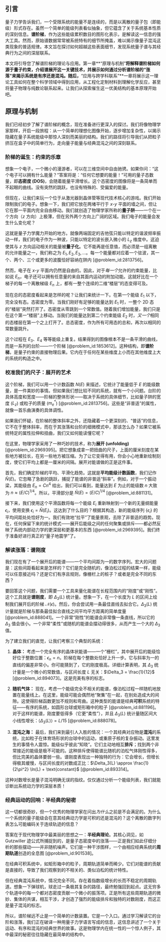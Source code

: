 ## 引言
量子力学告诉我们，一个受限系统的能量不是连续的，而是以离散的量子包（即能级）形式存在。虽然一个简单的能级列表看似抽象，但它蕴含了关于系统基本性质的深刻信息。**谱阶梯**，作为这些能级累积数目的图形化表示，是解读这一信息的强大工具。然而，原始谱数据常常被系统特有的细节所掩盖，难以揭示像量子混沌这类现象的普适规律。本文旨在探讨如何超越这些表面细节，发现系统量子谱与其经典行为之间的深层联系。

本文将引导您了解谱阶梯的理论与应用。第一章**“原理与机制”**将解释谱阶梯如何源于量子约束，介绍谱展开这一关键技术，并展示如何通过分析谱阶梯的“涨落”来揭示系统是有序还是混沌。随后，**“应用与跨学科联系”**一章将展示这一理论工具如何在整个科学领域中得到应用，从工程化定制材料到理解化学反应，甚至将量子物理与纯数论联系起来。让我们从探索催生这一优美结构的基本原理开始吧。

## 原理与机制

我们已经初步了解了谱阶梯的概念，现在准备进行更深入的探讨。我们将像物理学家那样，开启一段旅程：从一个简单的理想化图像开始，逐步增加复杂性，以揭示隐藏在量子系统能级中那惊人深刻而美丽的结构。我们的路径将引导我们从把粒子挤压在盒子中的简单行为，走向量子能量与经典混沌之间的深刻联系。

### 阶梯的诞生：约束的乐章

想象一个电子，一个微小的漫游者，可以在三维空间中自由驰骋。如果你问：“这个电子可以拥有什么能量？”答案将是：“任何它想要的能量！”可用的量子态数量，即**态密度 (DOS)**，会随着能量平滑增长。这个态密度的图像将是一条简单而不起眼的曲线。没有突然的跳跃，也没有特殊的、受偏爱的能量。

但现在，让我们来玩一个位于从激光器到晶体管等现代技术核心的游戏。我们开始限制我们的电子。想象一下，我们把它放在两堵平行于 $x$-$y$ 平面的墙之间，但让它在那一平面内完全自由移动。我们就创造了物理学家所称的**量子阱**——一个在一个方向（$z$ 方向）上极薄，但在另外两个方向上广阔的区域。我们电子的能量会发生什么变化呢？

这就是量子力学魔力开始的地方。就像两端固定的吉他弦只能以特定的谐波频率振动一样，我们的电子作为一种波，只能以特定的波长嵌入微小的 $L_z$ 维度中。这迫使其与 $z$ 方向运动相关的能量被**量子化**。它不能再是任意值，而必须是一组离散的允许能量之一，我们称之为 $E_1, E_2, E_3, \dots$。每一个能量都对应着一个驻波，其一个、两个、三个或更多的波腹恰好容纳在阱内 [@problem_id:2813756]。

然而，电子在 $x$-$y$ 平面内仍然是自由的。因此，对于*每一个*允许的约束能量，比如说 $E_n$，电子还可以拥有任意量的来自其面内运动的附加动能。这就好比在一个梯子的每一个离散梯级 $E_n$ 上，都有一整个连续的二维“楼层”的态变得可及。

现在总的态密度看起来是怎样的呢？让我们来统计一下。在第一个能级 $E_1$ 以下，完全没有态。态密度为零。当我们刚好有足够的能量达到 $E_1$ 时，一整个 2D 态的“楼层”突然打开了。态密度从零跳到一个常数值。随着我们增加能量，我们只是在这个第一“楼层”上移动。当我们的能量达到第二个约束能级 $E_2$ 时，*又一个*相同的态楼层在第一个之上打开了。总态密度，作为所有可用态的总和，再次以相同的常数量跳升。

这个过程在 $E_3$、$E_4$ 等等能级上重复。结果得到的图像根本不是一条平滑的曲线，而是一系列的台阶——一个阶梯 [@problem_id:1853612]。这种结构，即**谱阶梯**，是量子约束的直接物理后果。它内在于任何在某些维度上小而在其他维度上大的系统的构造之中。

### 校准我们的尺子：展开的艺术

这个阶梯，我们可以用一个计数函数 $N(E)$ 来描述，它统计了能量低于 $E$ 的能级数量，是一件美妙的事情。但如果我们想比较不同的系统，就有一个小问题。台阶的具体高度和宽度——阶梯的整体形状——取决于系统的具体细节，比如量子阱的宽度 ($L_z$) 或粒子的质量 ($m_e^*$) [@problem_id:2813756]。这些是“非普适”的属性，就像一首乐曲演奏的具体调性。

如果我们怀疑，在阶梯的整体斜率之外，还隐藏着一个更深刻的、“普适”的信息，它不在于整体斜率，而在于其涨落和台阶的细微模式中，那该怎么办？如果它被系统特定的属性拉伸和扭曲，我们又如何能读懂它呢？

在这里，物理学家采用了一种巧妙的技术，称为**展开 (unfolding)** [@problem_id:2969395]。把它想象成拿一把扭曲的尺子，上面的厘米刻度在某些地方被拉长，在另一些地方被压缩。为了让它变得有用，你会小心地重新绘制刻度，使它们平均上都是一厘米的间隔。展开对能谱做的正是这件事。

首先，我们确定阶梯的平均、平滑化趋势。这就是**平均能级计数函数**，我们记作 $\bar{N}(E)$。它忽略了急剧的跳跃，捕捉了能谱的非普适“斜率”。例如，对于一个振动梁，其能级由 $E_n = C n^4$ 给出，我们可以看到，能量达到 $E$ 为止的能级数 $n$ 大致为 $n \approx (E/C)^{1/4}$。所以，平滑部分是 $\bar{N}(E) = (E/C)^{1/4}$ [@problem_id:881131]。

接下来，我们使用这个平滑函数将每一个能级 $E_i$ 重新映射到一个新的无量纲能量 $\epsilon_i$，使用变换 $\epsilon_i = \bar{N}(E_i)$。这达到了什么目的？根据其构造，新的能级序列 $\{\epsilon_i\}$ 的平均间距处处恰好为一。我们有效地“拉平”了能量景观，去除了非普适的趋势。现在，任何保留下来的统计模式——展开后能级之间的任何聚集或排斥——都必然反映了系统内部动力学的更深层和更基本的东西 [@problem_id:2969395]。我们终于准备好进行真正的“量子地震学”了。

### 解读涨落：谱刚度

我们现在有了一个展开后的能谱——一个平均间距为一的数字序列。宏大的问题是：这些间距看起来是怎样的？它们是完全随机的，像泊松过程的结果一样，能级可以任意接近吗？还是它们有序且规则，像栅栏上的桩子？或者是完全不同的东西？

要回答这个问题，我们需要一个工具来量化能谱在长程范围内的“刚度”或“刚性”。这个工具就是**谱刚度**，即 $\Delta_3(L)$ 统计量。想象一下，在一个长度为 $L$ 的区间上绘制我们展开后的阶梯 $\mathcal{N}(\epsilon)$。然后，你会尝试用一条最佳直线去拟合它。$\Delta_3(L)$ 统计量就是阶梯与那条最佳拟合直线之间平均平方距离的简单度量 [@problem_id:888041]。一个非常“刚性”的能谱会非常像一条直线，所以它的 $\Delta_3$ 值会很小。一个非常“柔性”或随机的能谱会摆动得很多，从而产生一个大的 $\Delta_3$ 值。

为了建立我们的直觉，让我们考察三个典型的系统：

1.  **晶体：** 考虑一个完全有序的晶体状能谱——一个“栅栏”，其中展开后的能级恰好位于整数位置：$\epsilon_n = n$。阶梯在每个整数处恰好上升一步。它与斜率为一的直线的偏差非常小。你可能猜到了，它的刚度极高。详细计算表明，其 $\Delta_3$ 统计量是一个微小的常数值，与区间长度 $L$ 无关：$\Delta_3 = \frac{1}{12}$ [@problem_id:894073]。这是完美有序的标志。

2.  **随机气体：** 现在，考虑一个能级完全不相关的能谱，像泊松过程一样随机地放置在能量线上。在这里，能级可能会偶然地“聚集”在一起，在别处造成大的间隙。这使得阶梯函数更加不规则和弯曲。这种类型的能谱是经典**可积**系统的特征——有序的系统，如圆形台球或矩形箱中的粒子 [@problem_id:881196]。对于这样的能谱，刚度要低得多（它更“柔性”），并且 $\Delta_3(L)$ 统计量随区间大小线性增长：$\langle \Delta_3(L) \rangle = L/15$ [@problem_id:888078]。

3.  **混沌之海：** 最后，我们来到最引人入胜的情况：一个其经典对应物是**混沌**的系统，比如粒子在体育场形状的台球中的运动，或重原子核的复杂振动。这里发生的事情令人震惊。能级似乎彼此“知晓”。它们主动地相互**排斥**；找到两个非常接近的能级是极不可能的。这种排斥使得能谱比随机的泊松气体刚性得多，但比完美的晶体要弱一些。谱刚度表现出一种独特的行为：它会增长，但增长得极其缓慢，与区间长度的对数成正比：$\Delta_3(L) \approx \frac{1}{2\pi^2} \ln(L) + \text{constant}$ [@problem_id:893314]。

这种对数增长是量子混沌明确无误的指纹。仅仅通过分析一个能级列表，我们就能诊断出系统动力学的深层本质！

### 经典运动的回响：半经典的秘密

这一切都很奇妙，但一个优秀的物理学家在问出*为什么*之前是不会满足的。为什么一个系统的量子能级会在意其经典动力学是可积的还是混沌的？这个离散的数字列表怎么可能编码关于连续轨迹的信息？

答案在于现代物理学中最美丽的思想之一：**半经典理论**。其核心洞见，如 Gutzwiller 迹公式所捕捉到的，是量子态密度中的涨落——正是我们如此仔细分析的那些摆动——并非随机噪声。它们是一种干涉图样，一个由相应经典系统的**周期轨道**创造的全息图 [@problem_id:901538]。

在经典可积系统中，如矩形箱中的粒子，周期轨道简单而稀少。它们对能谱的贡献是直接的，导致了我们观察到的不相关的、类似泊松的统计特性。

但在经典混沌系统中，情况完全不同。存在着指数级增长的长而不稳定的周期轨道。想象一下弹球机，球走过一条极其复杂的路径，最终勉强回到起点。这无穷多个轨道中的每一个都对态密度贡献一个微小的振荡项。正是所有这些周期轨道的微妙、集体的共谋，相互干涉，才创造了强烈的能级排斥和独特的对数刚度，而这正是量子混沌的标志。

所以，谱阶梯远不止是一个简单的计数装置。它是一个入口。通过学习解读它的台阶和涨落，我们正在破译一种用量子力学语言写成的信息，这信息讲述了一个关于运动、有序和混沌的经典世界的故事。这是物理学内在统一性的一个惊人例子，其中最深的秘密往往隐藏在最简单的结构中。

